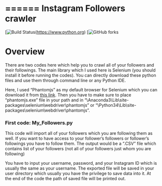 ======
Instagram Followers crawler
======

[![Build Status]( https://img.shields.io/badge/Python-3.4%20and%203.5%20and%203.6-blue.svg)(https://www.python.org)
[![GitHub forks](https://img.shields.io/badge/Issues-0%20open-green.svg)

Overview
========
There are two codes here which help you to crawl all of your followers and their followings. The main library which I used here is Selenium (you should install it before running the codes).
You can directly download these python files and use them through command line or any Python IDE. 

Here, I used “Phantomjs” as my default browser for Selenium which you can download it from [this link](http://phantomjs.org/download.html). Then you have to make sure to place “phantomjs.exe” file in your path and in “\Anaconda3\Lib\site-packages\selenium\webdriver\phantomjs” or “\Python34\Lib\site-packages\selenium\webdriver\phantomjs”.

### First code: My_Followers.py

This code will import all of your followers which you are following them as well. If you want to have access to your follower’s followers or follower’s followings you have to follow them. The output would be a “.CSV” file which contains list of your followers (not all of your followers just whom you are following)

You have to input your username, password, and your Instagram ID which is usually the same as your username. The exported file will be saved in your user directory which usually you have the privilege to save data into it. At the end of the code the path of saved file will be printed out.
